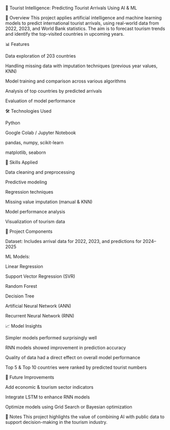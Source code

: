 🚀 Tourist Intelligence: Predicting Tourist Arrivals Using AI & ML

📌 Overview
This project applies artificial intelligence and machine learning models to predict international tourist arrivals, using real-world data from 2022, 2023, and World Bank statistics. The aim is to forecast tourism trends and identify the top-visited countries in upcoming years.

📊 Features

Data exploration of 203 countries

Handling missing data with imputation techniques (previous year values, KNN)

Model training and comparison across various algorithms

Analysis of top countries by predicted arrivals

Evaluation of model performance

🛠 Technologies Used

Python

Google Colab / Jupyter Notebook

pandas, numpy, scikit-learn

matplotlib, seaborn

🧠 Skills Applied

Data cleaning and preprocessing

Predictive modeling

Regression techniques

Missing value imputation (manual & KNN)

Model performance analysis

Visualization of tourism data

📂 Project Components

Dataset: Includes arrival data for 2022, 2023, and predictions for 2024–2025

ML Models:

Linear Regression

Support Vector Regression (SVR)

Random Forest

Decision Tree

Artificial Neural Network (ANN)

Recurrent Neural Network (RNN)

📈 Model Insights

Simpler models performed surprisingly well

RNN models showed improvement in prediction accuracy

Quality of data had a direct effect on overall model performance

Top 5 & Top 10 countries were ranked by predicted tourist numbers

🔮 Future Improvements

Add economic & tourism sector indicators

Integrate LSTM to enhance RNN models

Optimize models using Grid Search or Bayesian optimization

📄 Notes
This project highlights the value of combining AI with public data to support decision-making in the tourism industry.

